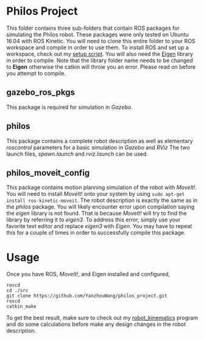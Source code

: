 # Philos Project
This folder contains three sub-folders that contain ROS packages for simulating the Philos robot. These packages were only tested on Ubuntu 16.04 with ROS Kinetic. 
You will need to clone this entire folder to your ROS workspace and compile in order to use them. To install ROS and set up a workspace, check out my [setup script](https://github.com/YanzhouWang/ros-kinetic-moveit-setup).
You will also need the [Eigen](http://eigen.tuxfamily.org/index.php?title=Main_Page) library in order to compile. Note that the library folder name needs to be changed to **Eigen** otherwise the catkin will throw you an error.
Please read on before you attempt to compile.

## gazebo_ros_pkgs
This package is required for simulation in *Gazebo*.

## philos
This package contains a complete robot description as well as elementary *roscontrol* parameters for a basic simulation in *Gazebo* and *RViz*
The two launch files, *spawn.launch* and *rviz.launch* can be used.

## philos_moveit_config
This package contains motion planning simulation of the robot with *MoveIt!*. You will need to install *MoveIt!* onto your system by using `sudo apt-get install ros-kinetic-moveit`. 
The robot description is exactly the same as in the *philos* package.
You will likely encounter error upon compilation saying the *eigen* library is not found. That is because *MoveIt!* will try to find the library by referring it to *eigen3*. To address this error, simply use your favorite text editor and replace *eigen3* with *Eigen*. You may have to repeat this for a couple of times in order to successfully compile this package.

# Usage
Once you have ROS, *MoveIt!*, and Eigen installed and configured,
```
roscd
cd ./src
git clone https://github.com/YanzhouWang/philos_project.git
roscd
catkin_make
```
To get the best result, make sure to check out my [robot_kinematics](https://github.com/YanzhouWang/robot_kinematics) program and do some calculations before make any design changes in the robot description.
